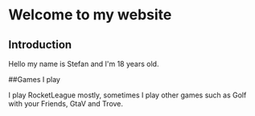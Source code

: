# Welcome to my website

## Introduction

Hello my name is Stefan and I'm 18 years old.

##Games I play

I play RocketLeague mostly, sometimes I play other games such as Golf with your Friends, GtaV and Trove.
